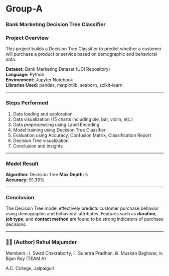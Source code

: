 # Group-A

###  Bank Marketing Decision Tree Classifier

### Project Overview
This project builds a Decision Tree Classifier to predict whether a customer will purchase a product or service based on demographic and behavioral data.

**Dataset:** Bank Marketing Dataset (UCI Repository)  
**Language:** Python  
**Environment:** Jupyter Notebook  
**Libraries Used:** pandas, matplotlib, seaborn, scikit-learn

---

### Steps Performed
1. Data loading and exploration  
2. Data visualization (15 charts including pie, bar, violin, etc.)  
3. Data preprocessing using Label Encoding  
4. Model training using Decision Tree Classifier  
5. Evaluation using Accuracy, Confusion Matrix, Classification Report  
6. Decision Tree visualization  
7. Conclusion and insights

---

### Model Result
**Algorithm:** Decision Tree 
**Max Depth:** 5  
**Accuracy:** 91.36% 

---

### Conclusion
The Decision Tree model effectively predicts customer purchase behavior using demographic and behavioral attributes. Features such as **duration**, **job type**, and **contact method** are found to be strong indicators of purchase decisions.

---

### 👨‍💻 (Author) Rahul Majumder
Members : 
 i. Swati Chakraborty,
 ii. Sunetra Pradhan,
 iii. Muskan Baghwar,
 iv. Bijan Roy (TEAM A)
 
A.C. College, Jalpaiguri
